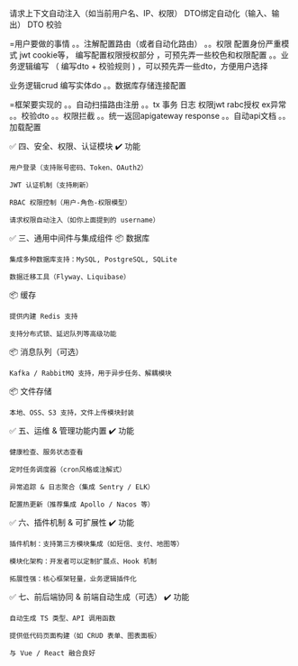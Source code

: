 


请求上下文自动注入（如当前用户名、IP、权限）
DTO绑定自动化（输入、输出）  DTO 校验



=用户要做的事情
。。注解配置路由（或者自动化路由）
。。权限 
配置身份严重模式 jwt  cookie等，
编写配置权限授权部分  ，可预先弄一些校色和权限配置
。。业务逻辑编写 
（ 编写dto + 校验规则 )   ，可以预先弄一些dto，方便用户选择

  业务逻辑crud
  编写实体do
。。数据库存储连接配置 



=框架要实现的
。。自动扫描路由注册
。。tx 事务 日志 权限jwt rabc授权 ex异常
。。校验dto
。。权限拦截
。。统一返回apigateway response
。。自动api文档
。。加载配置


✅ 四、安全、权限、认证模块
✔️ 功能

    用户登录（支持账号密码、Token、OAuth2）

    JWT 认证机制（支持刷新）

    RBAC 权限控制（用户-角色-权限模型）

    请求权限自动注入（如你上面提到的 username）


✅ 三、通用中间件与集成组件
📦 数据库

    集成多种数据库支持：MySQL, PostgreSQL, SQLite

    数据迁移工具（Flyway、Liquibase）

📦 缓存

    提供内建 Redis 支持

    支持分布式锁、延迟队列等高级功能

📦 消息队列（可选）

    Kafka / RabbitMQ 支持，用于异步任务、解耦模块

📦 文件存储

    本地、OSS、S3 支持，文件上传模块封装


✅ 五、运维 & 管理功能内置
✔️ 功能

    健康检查、服务状态查看

    定时任务调度器（cron风格或注解式）

    异常追踪 & 日志聚合（集成 Sentry / ELK）

    配置热更新（推荐集成 Apollo / Nacos 等）


✅ 六、插件机制 & 可扩展性
✔️ 功能

    插件机制：支持第三方模块集成（如短信、支付、地图等）

    模块化架构：开发者可以定制扩展点、Hook 机制

    拓展性强：核心框架轻量，业务逻辑插件化

✅ 七、前后端协同 & 前端自动生成（可选）
✔️ 功能

    自动生成 TS 类型、API 调用函数

    提供低代码页面构建（如 CRUD 表单、图表面板）

    与 Vue / React 融合良好





